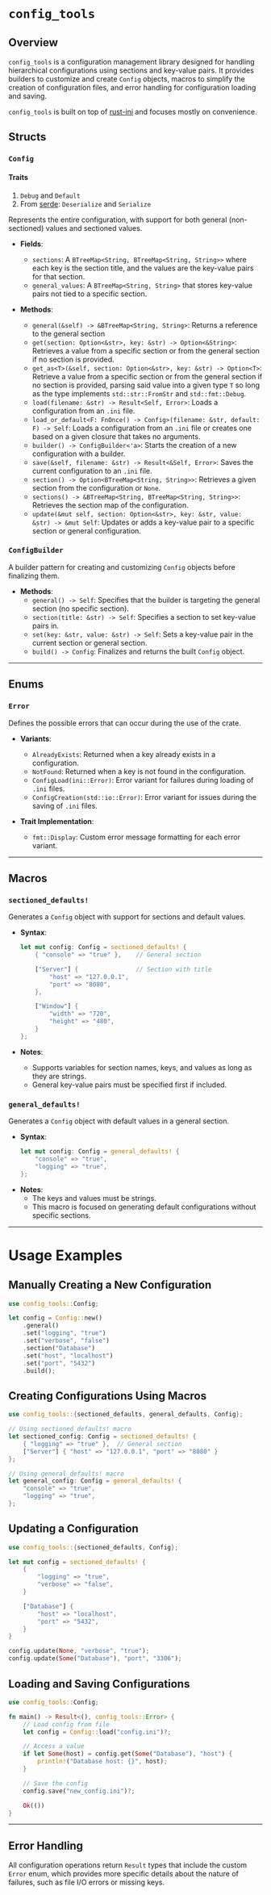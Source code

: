 # `config_tools`

## Overview

`config_tools` is a configuration management library designed for handling hierarchical configurations using sections and key-value pairs. It provides builders to customize and create `Config` objects, macros to simplify the creation of configuration files, and error handling for configuration loading and saving.

`config_tools` is built on top of [rust-ini](https://github.com/zonyitoo/rust-ini) and focuses mostly on convenience.

## Structs

### `Config`

#### Traits

1. `Debug` and `Default`
2. From [serde](https://serde.rs/derive.html): `Deserialize` and `Serialize`

Represents the entire configuration, with support for both general (non-sectioned) values and sectioned values.

-   **Fields**:

    -   `sections`: A `BTreeMap<String, BTreeMap<String, String>>` where each key is the section title, and the values are the key-value pairs for that section.
    -   `general_values`: A `BTreeMap<String, String>` that stores key-value pairs not tied to a specific section.

-   **Methods**:
    -   `general(&self) -> &BTreeMap<String, String>`: Returns a reference to the general section
    -   `get(section: Option<&str>, key: &str) -> Option<&String>`: Retrieves a value from a specific section or from the general section if no section is provided.
    -   `get_as<T>(&self, section: Option<&str>, key: &str) -> Option<T>`: Retrieve a value from a specific section or from the general section if no section is provided, parsing said value into a given type `T` so long as the type implements `std::str::FromStr` and `std::fmt::Debug`.
    -   `load(filename: &str) -> Result<Self, Error>`: Loads a configuration from an `.ini` file.
    -   `load_or_default<F: FnOnce() -> Config>(filename: &str, default: F) -> Self`: Loads a configuration from an `.ini` file or creates one based on a given closure that takes no arguments.
    -   `builder() -> ConfigBuilder<'a>`: Starts the creation of a new configuration with a builder.
    -   `save(&self, filename: &str) -> Result<&Self, Error>`: Saves the current configuration to an `.ini` file.
    -   `section() -> Option<BTreeMap<String, String>>`: Retrieves a given section from the configuration or `None`.
    -   `sections() -> &BTreeMap<String, BTreeMap<String, String>>`: Retrieves the section map of the configuration.
    -   `update(&mut self, section: Option<&str>, key: &str, value: &str) -> &mut Self`: Updates or adds a key-value pair to a specific section or general configuration.

### `ConfigBuilder`

A builder pattern for creating and customizing `Config` objects before finalizing them.

-   **Methods**:
    -   `general() -> Self`: Specifies that the builder is targeting the general section (no specific section).
    -   `section(title: &str) -> Self`: Specifies a section to set key-value pairs in.
    -   `set(key: &str, value: &str) -> Self`: Sets a key-value pair in the current section or general section.
    -   `build() -> Config`: Finalizes and returns the built `Config` object.

---

## Enums

### `Error`

Defines the possible errors that can occur during the use of the crate.

-   **Variants**:

    -   `AlreadyExists`: Returned when a key already exists in a configuration.
    -   `NotFound`: Returned when a key is not found in the configuration.
    -   `ConfigLoad(ini::Error)`: Error variant for failures during loading of `.ini` files.
    -   `ConfigCreation(std::io::Error)`: Error variant for issues during the saving of `.ini` files.

-   **Trait Implementation**:
    -   `fmt::Display`: Custom error message formatting for each error variant.

---

## Macros

### `sectioned_defaults!`

Generates a `Config` object with support for sections and default values.

-   **Syntax**:

    ```rust
    let mut config: Config = sectioned_defaults! {
        { "console" => "true" },    // General section

        ["Server"] {                // Section with title
            "host" => "127.0.0.1",
            "port" => "8080",
        },

        ["Window"] {
            "width" => "720",
            "height" => "480",
        }
    };
    ```

-   **Notes**:
    -   Supports variables for section names, keys, and values as long as they are strings.
    -   General key-value pairs must be specified first if included.

### `general_defaults!`

Generates a `Config` object with default values in a general section.

-   **Syntax**:
    ```rust
    let mut config: Config = general_defaults! {
        "console" => "true",
        "logging" => "true",
    };
    ```
-   **Notes**:
    -   The keys and values must be strings.
    -   This macro is focused on generating default configurations without specific sections.

---

# Usage Examples

## Manually Creating a New Configuration

```rust
use config_tools::Config;

let config = Config::new()
    .general()
    .set("logging", "true")
    .set("verbose", "false")
    .section("Database")
    .set("host", "localhost")
    .set("port", "5432")
    .build();
```

## Creating Configurations Using Macros

```rust
use config_tools::{sectioned_defaults, general_defaults, Config};

// Using sectioned_defaults! macro
let sectioned_config: Config = sectioned_defaults! {
    { "logging" => "true" },  // General section
    ["Server"] { "host" => "127.0.0.1", "port" => "8080" }
};

// Using general_defaults! macro
let general_config: Config = general_defaults! {
    "console" => "true",
    "logging" => "true",
};
```

## Updating a Configuration

```rust
use config_tools::{sectioned_defaults, Config};

let mut config = sectioned_defaults! {
    {
        "logging" => "true",
        "verbose" => "false",
    }

    ["Database"] {
        "host" => "localhost",
        "port" => "5432",
    }
}

config.update(None, "verbose", "true");
config.update(Some("Database"), "port", "3306");
```

## Loading and Saving Configurations

```rust
use config_tools::Config;

fn main() -> Result<(), config_tools::Error> {
    // Load config from file
    let config = Config::load("config.ini")?;

    // Access a value
    if let Some(host) = config.get(Some("Database"), "host") {
        println!("Database host: {}", host);
    }

    // Save the config
    config.save("new_config.ini")?;

    Ok(())
}
```

---

## Error Handling

All configuration operations return `Result` types that include the custom `Error` enum, which provides more specific details about the nature of failures, such as file I/O errors or missing keys.
